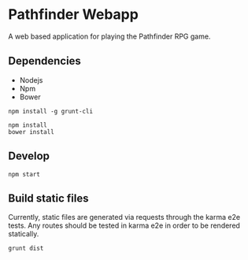# Pathfinder Webapp
A web based application for playing the Pathfinder RPG game.

## Dependencies
* Nodejs
* Npm
* Bower

```
npm install -g grunt-cli
```

```
npm install
bower install
```

## Develop

```
npm start
```


## Build static files
Currently, static files are generated via requests through the karma e2e tests. Any routes should be tested in karma e2e in order to be rendered statically.

```
grunt dist
```
